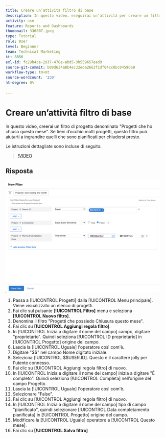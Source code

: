 ```yaml
---
title: Creare un’attività filtro di base
description: In questo video, eseguirai un’attività per creare un filtro personalizzato in Workfront.
activity: use
feature: Reports and Dashboards
thumbnail: 336807.jpeg
type: Tutorial
role: User
level: Beginner
team: Technical Marketing
kt: 8856
exl-id: fc29b4ce-2937-478e-abd5-0b559657ead0
source-git-commit: b09d634a8b4ec32eda2663f1df04cc8bc04596a9
workflow-type: tm+mt
source-wordcount: '230'
ht-degree: 0%

---
```


# Creare un’attività filtro di base

In questo video, creerai un filtro di progetto denominato &quot;Progetti che ho chiuso questo mese&quot;. Se tieni d’occhio molti progetti, questo filtro può aiutarti a ingrandire quelli che sono pianificati per chiudersi presto.

Le istruzioni dettagliate sono incluse di seguito.

>[!VIDEO](https://video.tv.adobe.com/v/336807/?quality=12)

## Risposta

![Immagine della schermata per creare un nuovo filtro](assets/basic-filter-activity-updated-6-15-21.png)

1. Passa a [!UICONTROL Progetti] dalla [!UICONTROL Menu principale]. Viene visualizzato un elenco di progetti.
1. Fai clic sul pulsante **[!UICONTROL Filtro]** menu e seleziona **[!UICONTROL Nuovo filtro]**.
1. Denomina il filtro &quot;Progetti che possiedo Chiusura questo mese&quot;.
1. Fai clic su **[!UICONTROL Aggiungi regola filtro]**.
1. In [!UICONTROL Inizia a digitare il nome del campo] campo, digitare &quot;proprietario&quot;. Quindi seleziona [!UICONTROL ID proprietario] in [!UICONTROL Progetto] origine del campo.
1. Lascia la [!UICONTROL Uguale] l&#39;operatore così com&#39;è.
1. Digitare &quot;$$&quot; nel campo Nome digitato iniziale.
1. Seleziona [!UICONTROL $$USER.ID]. Questo è il carattere jolly per l&#39;utente connesso.
1. Fai clic su [!UICONTROL Aggiungi regola filtro] di nuovo.
1. In [!UICONTROL Inizia a digitare il nome del campo] inizia a digitare &quot;È completo&quot;. Quindi seleziona [!UICONTROL Completa] nell’origine del campo Progetto.
1. Lascia la [!UICONTROL Uguale] l&#39;operatore così com&#39;è.
1. Selezionare &quot;False&quot;.
1. Fai clic su [!UICONTROL Aggiungi regola filtro] di nuovo.
1. In [!UICONTROL Inizia a digitare il nome del campo] tipo di campo &quot;pianificato&quot;, quindi selezionare [!UICONTROL Data completamento pianificata] in [!UICONTROL Progetto] origine del campo.
1. Modificare la [!UICONTROL Uguale] operatore a [!UICONTROL Questo mese].
1. Fai clic su **[!UICONTROL Salva filtro]**
